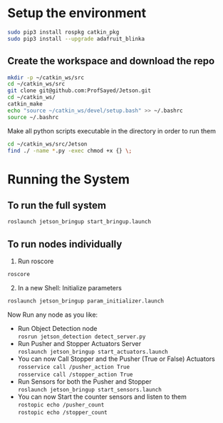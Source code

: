# Setup the environment  
```bash  
sudo pip3 install rospkg catkin_pkg
sudo pip3 install --upgrade adafruit_blinka
```
## Create the workspace and download the repo
```bash  
mkdir -p ~/catkin_ws/src  
cd ~/catkin_ws/src  
git clone git@github.com:ProfSayed/Jetson.git  
cd ~/catkin_ws/  
catkin_make  
echo "source ~/catkin_ws/devel/setup.bash" >> ~/.bashrc  
source ~/.bashrc  
```
Make all python scripts executable in the directory in order to run them  
```bash  
cd ~/catkin_ws/src/Jetson  
find ./ -name *.py -exec chmod +x {} \;
```
# Running the System
## To run the full system  
```bash  
roslaunch jetson_bringup start_bringup.launch  
```
## To run nodes individually  
1. Run roscore
```bash  
roscore  
```
2. In a new Shell: Initialize parameters  
```bash  
roslaunch jetson_bringup param_initializer.launch  
```
Now Run any node as you like:  
* Run Object Detection node  
```rosrun jetson_detection detect_server.py```  
* Run Pusher and Stopper Actuators Server  
```roslaunch jetson_bringup start_actuators.launch```  
* You can now Call Stopper and the Pusher (True or False) Actuators  
```rosservice call /pusher_action True```  
```rosservice call /stopper_action True```  
* Run Sensors for both the Pusher and Stopper   
```roslaunch jetson_bringup start_sensors.launch```  
* You can now Start the counter sensors and listen to them    
```rostopic echo /pusher_count ```  
```rostopic echo /stopper_count ```  


